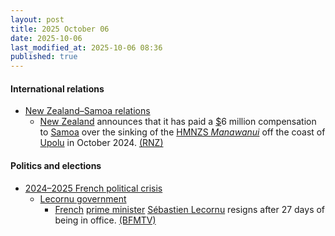 ```yaml
---
layout: post
title: 2025 October 06
date: 2025-10-06
last_modified_at: 2025-10-06 08:36
published: true
---
```



#### International relations

* [New Zealand–Samoa relations](https://en.wikipedia.org/wiki/New_Zealand%E2%80%93Samoa_relations "New Zealand–Samoa relations")
  * [New Zealand](https://en.wikipedia.org/wiki/New_Zealand "New Zealand") announces that it has paid a [$](https://en.wikipedia.org/wiki/New_Zealand_dollar "New Zealand dollar")6 million compensation to [Samoa](https://en.wikipedia.org/wiki/Samoa "Samoa") over the sinking of the [HMNZS *Manawanui*](https://en.wikipedia.org/wiki/HMNZS_Manawanui_%282019%29 "HMNZS Manawanui (2019)") off the coast of [Upolu](https://en.wikipedia.org/wiki/Upolu "Upolu") in October 2024. [(RNZ)](https://www.rnz.co.nz/news/national/575097/new-zealand-pays-samoa-6m-over-grounding-of-hmnzs-manawanui)

#### Politics and elections

* [2024–2025 French political crisis](https://en.wikipedia.org/wiki/2024%E2%80%932025_French_political_crisis "2024–2025 French political crisis")
  * [Lecornu government](https://en.wikipedia.org/wiki/Lecornu_government "Lecornu government")
    * [French](https://en.wikipedia.org/wiki/France "France") [prime minister](https://en.wikipedia.org/wiki/Prime_Minister_of_France "Prime Minister of France") [Sébastien Lecornu](https://en.wikipedia.org/wiki/S%C3%A9bastien_Lecornu "Sébastien Lecornu") resigns after 27 days of being in office. [(BFMTV)](https://www.bfmtv.com/politique/gouvernement/direct-le-nouveau-gouvernement-peine-nomme-deja-condamne-bruno-retailleau-convoque-une-reunion-d-urgence-des-lr-premier-conseil-des-ministres-a-16h_LN-202510060066.html)
